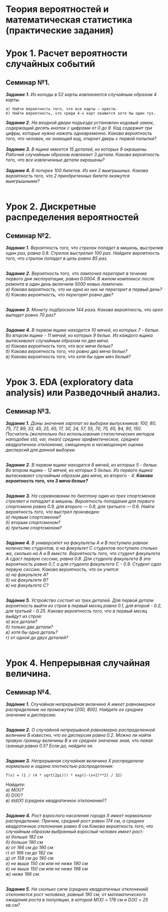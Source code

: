 # Теория вероятностей и математическая статистика (практические задания)
# Урок 1. Расчет вероятности случайных событий
## Семинар №1.
***Задание 1.*** *Из колоды в 52 карты извлекаются случайным образом 4 карты.*<br>
```
a) Найти вероятность того, что все карты – крести.
б) Найти вероятность, что среди 4-х карт окажется хотя бы один туз.
```

***Задание 2.*** *На входной двери подъезда установлен кодовый замок, содержащий десять кнопок с цифрами от 0 до 9. Код содержит три цифры, которые нужно нажать одновременно. Какова вероятность того, что человек, не знающий код, откроет дверь с первой попытки?*<br><br>
***Задание 3.*** *В ящике имеется 15 деталей, из которых 9 окрашены. Рабочий случайным образом извлекает 3 детали. Какова вероятность того, что все извлеченные детали окрашены?*<br><br>
***Задание 4.*** *В лотерее 100 билетов. Из них 2 выигрышных. Какова вероятность того, что 2 приобретенных билета окажутся выигрышными?*<br><br>

# Урок 2. Дискретные распределения вероятностей
## Семинар №2.
***Задание 1.*** *Вероятность того, что стрелок попадет в мишень, выстрелив один раз, равна 0.8. Стрелок выстрелил 100 раз. Найдите вероятность того, что стрелок попадет в цель ровно 85 раз.*<br><br>

***Задание 2.*** *Вероятность того, что лампочка перегорит в течение первого дня эксплуатации, равна 0.0004. В жилом комплексе после ремонта в один день включили 5000 новых лампочек.<br>а) Какова вероятность, что ни одна из них не перегорит в первый день?<br>б) Какова вероятность, что перегорят ровно две?*<br><br>

***Задание 3.*** *Монету подбросили 144 раза. Какова вероятность, что орел выпадет ровно 70 раз?*<br><br>

***Задание 4.*** *В первом ящике находится 10 мячей, из которых 7 - белые. Во втором ящике - 11 мячей, из которых 9 белых. Из каждого ящика вытаскивают случайным образом по два мяча.<br>а) Какова вероятность того, что все мячи белые?<br>б) Какова вероятность того, что ровно два мяча белые?<br>в) Какова вероятность того, что хотя бы один мяч белый?*<br><br>
# Урок 3. EDA (exploratory data analysis) или Разведочный анализ.
## Семинар №3.
***Задание 1.*** *Даны значения зарплат из выборки выпускников: 100, 80, 75, 77, 89, 33, 45, 25, 65, 17, 30, 24, 57, 55, 70, 75, 65, 84, 90, 150. Посчитать (желательно без использования статистических методов наподобие std, var, mean) среднее арифметическое, среднее квадратичное отклонение, смещенную и несмещенную оценки дисперсий для данной выборки.*<br><br>

***Задание 2.*** *В первом ящике находится 8 мячей, из которых 5 - белые. Во втором ящике - 12 мячей, из которых 5 белых. Из первого ящика вытаскивают случайным образом два мяча, из второго - 4. **Какова вероятность того, что 3 мяча белые?***<br><br>

***Задание 3.*** *На соревновании по биатлону один из трех спортсменов стреляет и попадает в мишень. Вероятность попадания для первого спортсмена равна 0.9, для второго — 0.8, для третьего — 0.6. Найти вероятность того, что выстрел произведен:<br>а) первым спортсменом?<br>б) вторым спортсменом?<br>в) третьим спортсменом?*<br><br>

***Задание 4.*** *В университет на факультеты A и B поступило равное количество студентов, а на факультет C студентов поступило столько же, сколько на A и B вместе. Вероятность того, что студент факультета A сдаст первую сессию, равна 0.8. Для студента факультета B эта вероятность равна 0.7, а для студента факультета C - 0.9. Студент сдал первую сессию. Какова вероятность, что он учится:<br>а) на факультете A?<br>б) на факультете B?<br>в) на факультете C?*<br><br>

***Задание 5.*** *Устройство состоит из трех деталей. Для первой детали вероятность выйти из строя в первый месяц равна 0.1, для второй - 0.2, для третьей - 0.25. Какова вероятность того, что в первый месяц выйдут из строя:<br>а) все детали?<br>б) только две детали?<br>в) хотя бы одна деталь?<br>г) от одной до двух деталей?*<br><br>

# Урок 4. Непрерывная случайная величина.
## Семинар №4.
***Задание 1.*** *Случайная непрерывная величина A имеет равномерное распределение на промежутке (200, 800]. Найдите ее среднее значение и дисперсию.*<br><br>

***Задание 2.*** *О случайной непрерывной равномерно распределенной величине B известно, что ее дисперсия равна 0.2. Можно ли найти правую границу величины B и ее среднее значение зная, что левая граница равна 0.5? Если да, найдите ее.*<br><br>

***Задание 3.*** *Непрерывная случайная величина X распределена нормально и задана плотностью распределения:*
```
f(x) = (1 / (4 * sqrt(2pi))) * exp((-(x+2)**2) / 32)
```
*Найдите:<br>а) M(X)?<br>б) D(X)?<br>в) std(X) (среднее квадратичное отклонение)?*<br><br>

***Задание 4.*** *Рост взрослого населения города X имеет нормальное распределение. Причем, средний рост равен 174 см, а среднее квадратичное отклонение равно 8 см.Какова вероятность того, что случайным образом выбранный взрослый человек имеет рост:*<br>
*а) больше 182 см<br>б) больше 190 см<br>в) от 166 см до 190 см<br>г) от 166 см до 182 см<br>д) от 158 см до 190 см<br>е) не выше 150 см или не ниже 190 см<br>ё) не выше 150 см или не ниже 198 см<br>ж) ниже 166 см.*<br><br>

***Задание 5.*** *На сколько сигм (средних квадратичных отклонений) отклоняется рост человека, равный 190 см, от математического ожидания роста в популяции, в которой M(X) = 178 см и D(X) = 25 кв.см?*<br><br>